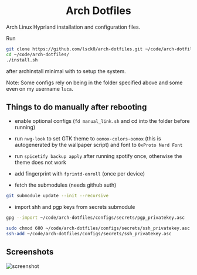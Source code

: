 <div align="center">
  <h1>Arch Dotfiles</h1>
</div>

Arch Linux Hyprland installation and configuration files.

Run

```bash
git clone https://github.com/lsck0/arch-dotfiles.git ~/code/arch-dotfiles/
cd ~/code/arch-dotfiles/
./install.sh
```

after archinstall minimal with to setup the system.

Note: Some configs rely on being in the folder specified above and some even on my username `luca`.

## Things to do manually after rebooting

- enable optional configs (`fd manual_link.sh` and cd into the folder before running)

- run `nwg-look` to set GTK theme to `oomox-colors-oomox` (this is autogenerated by the wallpaper script)
  and font to `0xProto Nerd Font`

- run `spicetify backup apply` after running spotify once, otherwise the theme does not work

- add fingerprint with `fprintd-enroll` (once per device)

- fetch the submodules (needs github auth)

```bash
git submodule update --init --recursive
```

- import shh and pgp keys from secrets submodule

```bash
gpg --import ~/code/arch-dotfiles/configs/secrets/pgp_privatekey.asc

sudo chmod 600 ~/code/arch-dotfiles/configs/secrets/ssh_privatekey.asc
ssh-add ~/code/arch-dotfiles/configs/secrets/ssh_privatekey.asc
```

## Screenshots

![screenshot](https://raw.githubusercontent.com/lsck0/arch-dotfiles/master/showcase/showcase1.png)
